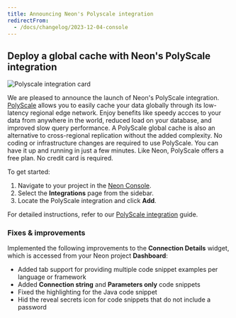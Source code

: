 ```yaml
---
title: Announcing Neon's Polyscale integration
redirectFrom:
  - /docs/changelog/2023-12-04-console
---
```


## Deploy a global cache with Neon's PolyScale integration

![Polyscale integration card](/docs/changelog/neon_polyscale.jpg)

We are pleased to announce the launch of Neon's PolyScale integration. [PolyScale](https://docs.polyscale.ai/) allows you to easily cache your data globally through its low-latency regional edge network. Enjoy benefits like speedy accces to your data from anywhere in the world, reduced load on your database, and improved slow query performance. A PolyScale global cache is also an alternative to cross-regional replication without the added complexity. No coding or infrastructure changes are required to use PolyScale. You can have it up and running in just a few minutes. Like Neon, PolyScale offers a free plan. No credit card is required.

To get started:

1. Navigate to your project in the [Neon Console](https://console.neon.tech/app/projects).
2. Select the **Integrations** page from the sidebar.
3. Locate the PolyScale integration and click **Add**.

For detailed instructions, refer to our [PolyScale integration](/docs/guides/polyscale-integration) guide.

### Fixes & improvements

Implemented the following improvements to the **Connection Details** widget, which is accessed from your Neon project **Dashboard**:

- Added tab support for providing multiple code snippet examples per language or framework
- Added **Connection string** and **Parameters only** code snippets
- Fixed the highlighting for the Java code snippet
- Hid the reveal secrets icon for code snippets that do not include a password
